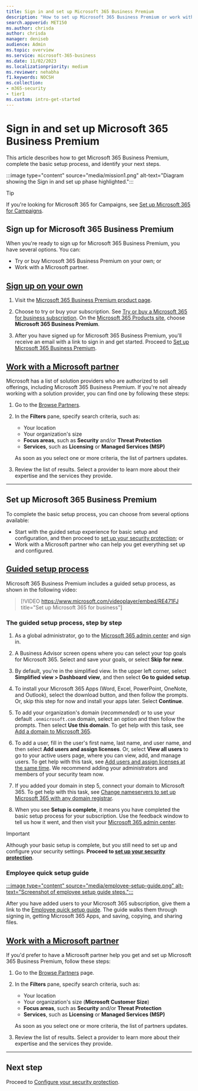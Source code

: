 ```yaml
---
title: Sign in and set up Microsoft 365 Business Premium
description: "How to set up Microsoft 365 Business Premium or work with a solution provider to do so."
search.appverid: MET150
ms.author: chrisda
author: chrisda
manager: deniseb
audience: Admin
ms.topic: overview
ms.service: microsoft-365-business
ms.date: 11/02/2023
ms.localizationpriority: medium
ms.reviewer: nehabha
f1.keywords: NOCSH
ms.collection:
- m365-security
- tier1
ms.custom: intro-get-started
---
```


# Sign in and set up Microsoft 365 Business Premium

This article describes how to get Microsoft 365 Business Premium, complete the basic setup process, and identify your next steps.

:::image type="content" source="media/mission1.png" alt-text="Diagram showing the Sign in and set up phase highlighted.":::

> [!TIP]
> If you're looking for Microsoft 365 for Campaigns, see [Set up Microsoft 365 for Campaigns](m365-campaigns-setup.md).

## Sign up for Microsoft 365 Business Premium

When you're ready to sign up for Microsoft 365 Business Premium, you have several options. You can:

- Try or buy Microsoft 365 Business Premium on your own; or
- Work with a Microsoft partner.

## [Sign up on your own](#tab/GetOwn)

1. Visit the [Microsoft 365 Business Premium product page](https://www.microsoft.com/microsoft-365/business/microsoft-365-business-premium?activetab=pivot%3aoverviewtab).

2. Choose to try or buy your subscription. See [Try or buy a Microsoft 365 for business subscription](../commerce/try-or-buy-microsoft-365.md). On the [Microsoft 365 Products site](https://www.aka.ms/office365signup), choose **Microsoft 365 Business Premium**.

3. After you have signed up for Microsoft 365 Business Premium, you'll receive an email with a link to sign in and get started. Proceed to [Set up Microsoft 365 Business Premium](#set-up-microsoft-365-business-premium).

## [Work with a Microsoft partner](#tab/Partner)

Microsoft has a list of solution providers who are authorized to sell offerings, including Microsoft 365 Business Premium. If you're not already working with a solution provider, you can find one by following these steps:

1. Go to the [Browse Partners](https://appsource.microsoft.com/marketplace/partner-dir).

2. In the **Filters** pane, specify search criteria, such as:

   - Your location
   - Your organization's size
   - **Focus areas**, such as **Security** and/or **Threat Protection**
   - **Services**, such as **Licensing** or **Managed Services (MSP)**

   As soon as you select one or more criteria, the list of partners updates.

3. Review the list of results. Select a provider to learn more about their expertise and the services they provide.

---

## Set up Microsoft 365 Business Premium

To complete the basic setup process, you can choose from several options available:

- Start with the guided setup experience for basic setup and configuration, and then proceed to [set up your security protection](m365bp-security-overview.md); or
- Work with a Microsoft partner who can help you get everything set up and configured.

##  [**Guided setup process**](#tab/Guided)

Microsoft 365 Business Premium includes a guided setup process, as shown in the following video:

> [!VIDEO https://www.microsoft.com/videoplayer/embed/RE471FJ title="Set up Microsoft 365 for business"]

### The guided setup process, step by step

1. As a global administrator, go to the [Microsoft 365 admin center](https://admin.microsoft.com/) and sign in.

2. A Business Advisor screen opens where you can select your top goals for Microsoft 365. Select and save your goals, or select **Skip for new**.

3. By default, you're in the simplified view. In the upper left corner, select **Simplified view > Dashboard view**, and then select **Go to guided setup**.

4. To install your Microsoft 365 Apps (Word, Excel, PowerPoint, OneNote, and Outlook), select the download button, and then follow the prompts. Or, skip this step for now and install your apps later. Select **Continue**.

5. To add your organization's domain (*recommended*) or to use your default `.onmicrosoft.com` domain, select an option and then follow the prompts. Then select **Use this domain**. To get help with this task, see [Add a domain to Microsoft 365](../admin/setup/add-domain.md).

6. To add a user, fill in the user's first name, last name, and user name, and then select **Add users and assign licenses**. Or, select **View all users** to go to your active users page, where you can view, add, and manage users. To get help with this task, see [Add users and assign licenses at the same time](../admin/add-users/add-users.md). We recommend adding your administrators and members of your security team now.

6. If you added your domain in step 5, connect your domain to Microsoft 365. To get help with this task, see [Change nameservers to set up Microsoft 365 with any domain registrar](../admin/get-help-with-domains/change-nameservers-at-any-domain-registrar.md).

7. When you see **Setup is complete**, it means you have completed the basic setup process for your subscription. Use the feedback window to tell us how it went, and then visit your [Microsoft 365 admin center](../admin/admin-overview/admin-center-overview.md).

> [!IMPORTANT]
> Although your basic setup is complete, but you still need to set up and configure your security settings. **Proceed to [set up your security protection](m365bp-security-overview.md)**.

### Employee quick setup guide

[:::image type="content" source="media/employee-setup-guide.png" alt-text="Screenshot of employee setup guide steps.":::](https://support.microsoft.com/office/employee-quick-setup-in-microsoft-365-for-business-7f34c318-e772-46a5-8c0a-ab86661542d1)

After you have added users to your Microsoft 365 subscription, give them a link to the [Employee quick setup guide](https://support.microsoft.com/office/7f34c318-e772-46a5-8c0a-ab86661542d1). The guide walks them through signing in, getting Microsoft 365 Apps, and saving, copying, and sharing files.

## [**Work with a Microsoft partner**](#tab/UsePartner)

If you'd prefer to have a Microsoft partner help you get and set up Microsoft 365 Business Premium, follow these steps:

1. Go to the [Browse Partners](https://appsource.microsoft.com/marketplace/partner-dir) page.

2. In the **Filters** pane, specify search criteria, such as:

   - Your location
   - Your organization's size (**Microsoft Customer Size**)
   - **Focus areas**, such as **Security** and/or **Threat Protection**
   - **Services**, such as **Licensing** or **Managed Services (MSP)**

   As soon as you select one or more criteria, the list of partners updates.

3. Review the list of results. Select a provider to learn more about their expertise and the services they provide.

---

## Next step

Proceed to [Configure your security protection](m365bp-security-overview.md).
